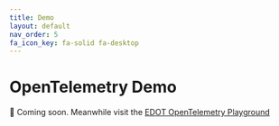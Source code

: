 ```yaml
---
title: Demo
layout: default
nav_order: 5
fa_icon_key: fa-solid fa-desktop
---
```


# OpenTelemetry Demo

🚧 Coming soon. Meanwhile visit the [EDOT OpenTelemetry Playground](https://ela.st/demo-otel)